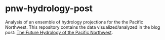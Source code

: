 # pnw-hydrology-post
Analysis of an ensemble of hydrology projections for the the Pacific Northwest. This repository contains the data visualized/analyzed in the blog post: [The Future Hydrology of the Pacific Northwest](https://inletlabs.com/2019/03/29/pnw_hydrology.html).

